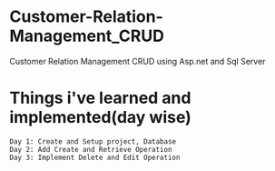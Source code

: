 # Customer-Relation-Management_CRUD

Customer Relation Management CRUD using Asp.net and Sql Server

# Things i've learned and implemented(day wise)

    Day 1: Create and Setup project, Database
    Day 2: Add Create and Retrieve Operation
    Day 3: Implement Delete and Edit Operation
